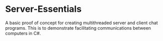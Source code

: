 # Server-Essentials
A basic proof of concept for creating multithreaded server and client chat programs.  This is to demonstrate facilitating communications between computers in C#.
